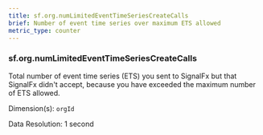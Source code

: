 ```yaml
---
title: sf.org.numLimitedEventTimeSeriesCreateCalls
brief: Number of event time series over maximum ETS allowed
metric_type: counter
---
```

### sf.org.numLimitedEventTimeSeriesCreateCalls

Total number of event time series (ETS) you sent to SignalFx but that SignalFx didn't accept, because you have exceeded the maximum number of ETS allowed.

Dimension(s): `orgId`

Data Resolution: 1 second


